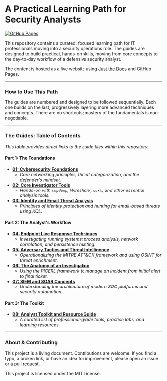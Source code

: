 # A Practical Learning Path for Security Analysts

[![GitHub Pages](https://img.shields.io/badge/View%20Live%20Site-28a745?style=for-the-badge&logo=github)](https://terjeru.github.io/docs/)

This repository contains a curated, focused learning path for IT professionals moving into a security operations role. The guides are designed to build practical, hands-on skills, moving from core concepts to the day-to-day workflow of a defensive security analyst.

The content is hosted as a live website using [Just the Docs](https://just-the-docs.com/) and GitHub Pages.

---

### How to Use This Path

The guides are numbered and designed to be followed sequentially. Each one builds on the last, progressively layering more advanced techniques and concepts. There are no shortcuts; mastery of the fundamentals is non-negotiable.

---

### The Guides: Table of Contents

_This table provides direct links to the guide files within this repository._

#### **Part 1: The Foundations**

- **[01: Cybersecurity Foundations](./guides/01-cybersecurity-foundations.md)**
  - _Core networking principles, threat categorization, and the defender's mindset._
- **[02: Core Investigator Tools](./guides/02-core-investigator-tools.md)**
  - _Hands-on with `tcpdump`, Wireshark, `curl`, and other essential analysis tools._
- **[03: Identity and Email Threat Analysis](./guides/03-identity-and-email-threat-analysis.md)**
  - _Principles of identity protection and hunting for email-based threats using KQL._

#### **Part 2: The Analyst's Workflow**

- **[04: Endpoint Live Response Techniques](./guides/04-endpoint-live-response-techniques.md)**
  - _Investigating running systems: process analysis, network correlation, and persistence hunting._
- **[05: Adversary Tactics and Threat Intelligence](./guides/05-adversary-tactics-and-threat-intelligence.md)**
  - _Operationalizing the MITRE ATT&CK framework and using OSINT for threat enrichment._
- **[06: The Anatomy of an Investigation](./guides/06-the-anatomy-of-an-investigation.md)**
  - _Using the PICERL framework to manage an incident from initial alert to final ticket._
- **[07: SIEM and SOAR Concepts](./guides/07-siem-and-soar-concepts.md)**
  - _Understanding the architecture of modern SOC platforms and security automation._

#### **Part 3: The Toolkit**

- **[08: Analyst Toolkit and Resource Guide](./guides/08-analyst-toolkit-and-resource-guide.md)**
  - _A curated list of professional-grade tools, practice labs, and learning resources._

---

### About & Contributing

This project is a living document. Contributions are welcome. If you find a typo, a broken link, or have an idea for improvement, please open an issue or a pull request.

This project is licensed under the MIT License.
